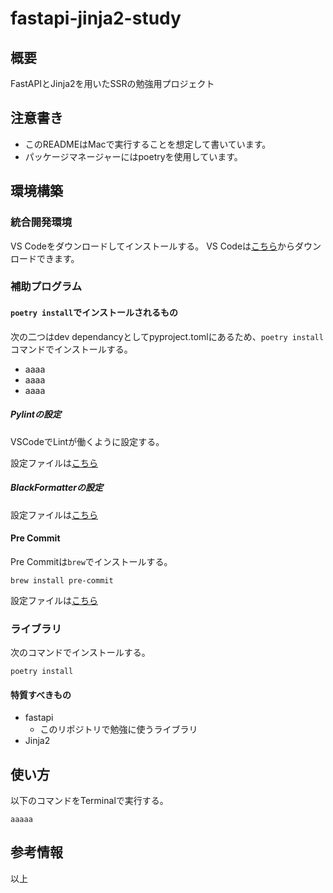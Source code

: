 # fastapi-jinja2-study

## 概要

FastAPIとJinja2を用いたSSRの勉強用プロジェクト

## 注意書き

- このREADMEはMacで実行することを想定して書いています。
- パッケージマネージャーにはpoetryを使用しています。

## 環境構築

### 統合開発環境

VS Codeをダウンロードしてインストールする。
VS Codeは[こちら](https://code.visualstudio.com/download)からダウンロードできます。

### 補助プログラム

#### `poetry install`でインストールされるもの

次の二つはdev dependancyとしてpyproject.tomlにあるため、`poetry install`コマンドでインストールする。

- aaaa
- aaaa
- aaaa

##### Pylintの設定

VSCodeでLintが働くように設定する。

設定ファイルは[こちら](.eslintrc.json)


##### BlackFormatterの設定

設定ファイルは[こちら](.eslintrc.json)

#### Pre Commit

Pre Commitは`brew`でインストールする。

```shell:terminal
brew install pre-commit
```

設定ファイルは[こちら](.pre-commit-config.yaml)

### ライブラリ

次のコマンドでインストールする。

```shell:terminal
poetry install
```

#### 特質すべきもの

- fastapi
  - このリポジトリで勉強に使うライブラリ
- Jinja2

## 使い方

以下のコマンドをTerminalで実行する。

```shell:terminal
aaaaa
```

## 参考情報


以上
